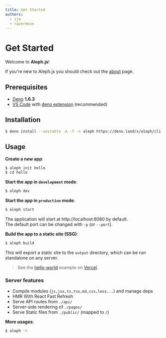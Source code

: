```yaml
---
title: Get Started
authors:
  - ije
  - razermoon
---
```


# Get Started

Welcome to **Aleph.js**!

If you're new to Aleph.js you should check out the [about](/docs/) page.

## Prerequisites

- [Deno](https://deno.land/) **1.6.3**
- [VS Code](https://code.visualstudio.com/) with [deno extension](https://marketplace.visualstudio.com/items?itemName=denoland.vscode-deno) (recommended)

## Installation

```bash
$ deno install --unstable -A -f -n aleph https://deno.land/x/aleph/cli.ts
```

## Usage

**Create a new app**:

```bash
$ aleph init hello
$ cd hello
```

**Start the app in `development` mode**:

```bash
$ aleph dev
```

**Start the app in `production` mode**:

```bash
$ aleph start
```

The application will start at http://localhost:8080 by default.
<br>
The default port can be changed with `-p` (or `--port`).

**Build the app to a static site (SSG)**:

```bash
$ aleph build
```

This will export a static site to the `output` directory, which can be run standalone on any server.

> See the [hello-world](https://alephjs-hello-world.vercel.app/) example on [Vercel](https://vercel.com).

### Server features

- Compile modules (`js,jsx,ts,tsx,md,css,less...`) and manage deps
- HMR With React Fast Refresh
- Serve API routes from `./api/`
- Server-side rendering of `./pages/`
- Serve Static files from `./public/` (mapped to `/`)

**More usages**:

```bash
$ aleph -h
```

